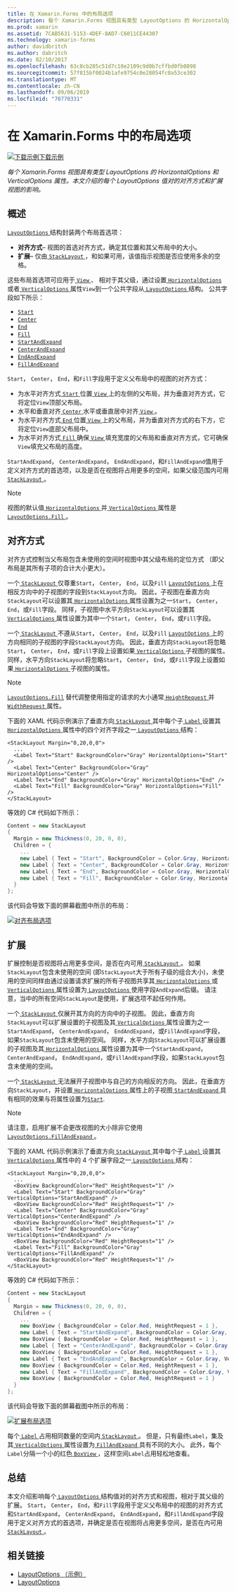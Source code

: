 ```yaml
---
title: 在 Xamarin.Forms 中的布局选项
description: 每个 Xamarin.Forms 视图具有类型 LayoutOptions 的 HorizontalOptions 和 VerticalOptions 属性。 本文介绍的每个 LayoutOptions 值对的对齐方式和扩展视图的影响。
ms.prod: xamarin
ms.assetid: 7CAB5631-5153-4DEF-8AD7-C6011CE44307
ms.technology: xamarin-forms
author: davidbritch
ms.author: dabritch
ms.date: 02/10/2017
ms.openlocfilehash: 63c8cb285c51d7c10e2109c9d0b7cffbd0fb0898
ms.sourcegitcommit: 57f815bf0024b1afe9754c0e28054fc0a53ce302
ms.translationtype: MT
ms.contentlocale: zh-CN
ms.lasthandoff: 09/06/2019
ms.locfileid: "70770331"
---
```

# <a name="layout-options-in-xamarinforms"></a>在 Xamarin.Forms 中的布局选项

[![下载示例](~/media/shared/download.png)下载示例](https://docs.microsoft.com/samples/xamarin/xamarin-forms-samples/userinterface-layoutoptions)

_每个 Xamarin.Forms 视图具有类型 LayoutOptions 的 HorizontalOptions 和 VerticalOptions 属性。本文介绍的每个 LayoutOptions 值对的对齐方式和扩展视图的影响。_

## <a name="overview"></a>概述

[ `LayoutOptions` ](xref:Xamarin.Forms.LayoutOptions)结构封装两个布局首选项：

- **对齐方式**– 视图的首选对齐方式，确定其位置和其父布局中的大小。
- **扩展**– 仅由[ `StackLayout` ](xref:Xamarin.Forms.StackLayout)，和如果可用，该值指示视图是否应使用多余的空格。

这些布局首选项可应用于[ `View` ](xref:Xamarin.Forms.View)、 相对于其父级，通过设置[ `HorizontalOptions` ](xref:Xamarin.Forms.View.HorizontalOptions)或者[ `VerticalOptions` ](xref:Xamarin.Forms.View.VerticalOptions)属性`View`到一个公共字段从[ `LayoutOptions` ](xref:Xamarin.Forms.LayoutOptions)结构。 公共字段如下所示：

- [`Start`](xref:Xamarin.Forms.LayoutOptions.Start)
- [`Center`](xref:Xamarin.Forms.LayoutOptions.Center)
- [`End`](xref:Xamarin.Forms.LayoutOptions.End)
- [`Fill`](xref:Xamarin.Forms.LayoutOptions.Fill)
- [`StartAndExpand`](xref:Xamarin.Forms.LayoutOptions.StartAndExpand)
- [`CenterAndExpand`](xref:Xamarin.Forms.LayoutOptions.CenterAndExpand)
- [`EndAndExpand`](xref:Xamarin.Forms.LayoutOptions.EndAndExpand)
- [`FillAndExpand`](xref:Xamarin.Forms.LayoutOptions.FillAndExpand)

`Start`， `Center`， `End`，和`Fill`字段用于定义父布局中的视图的对齐方式：

- 为水平对齐方式[ `Start` ](xref:Xamarin.Forms.LayoutOptions.Start)位置[ `View` ](xref:Xamarin.Forms.View)上的左侧的父布局，并为垂直对齐方式，它将定位`View`顶部父布局。
- 水平和垂直对齐[ `Center` ](xref:Xamarin.Forms.LayoutOptions.Center)水平或垂直居中对齐[ `View` ](xref:Xamarin.Forms.View)。
- 为水平对齐方式[ `End` ](xref:Xamarin.Forms.LayoutOptions.End)位置[ `View` ](xref:Xamarin.Forms.View)上的父布局，并为垂直对齐方式的右下方，它将定位`View`底部父布局中。
- 为水平对齐方式[ `Fill` ](xref:Xamarin.Forms.LayoutOptions.Fill)确保[ `View` ](xref:Xamarin.Forms.View)填充宽度的父布局和垂直对齐方式，它可确保`View`填充父布局的高度。

`StartAndExpand`， `CenterAndExpand`， `EndAndExpand`，和`FillAndExpand`值用于定义对齐方式的首选项，以及是否在视图将占用更多的空间，如果父级范围内可用[ `StackLayout` ](xref:Xamarin.Forms.StackLayout)。

> [!NOTE]
> 视图的默认值[ `HorizontalOptions` ](xref:Xamarin.Forms.View.HorizontalOptions)并[ `VerticalOptions` ](xref:Xamarin.Forms.View.VerticalOptions)属性是[ `LayoutOptions.Fill` ](xref:Xamarin.Forms.LayoutOptions.Fill)。

<a name="alignment" />

## <a name="alignment"></a>对齐方式

对齐方式控制当父布局包含未使用的空间时视图中其父级布局的定位方式 （即父布局是其所有子项的合计大小更大）。

一个[ `StackLayout` ](xref:Xamarin.Forms.StackLayout)仅尊重`Start`， `Center`， `End`，以及`Fill` [ `LayoutOptions` ](xref:Xamarin.Forms.LayoutOptions)上在相反方向中的子视图的字段到`StackLayout`方向。 因此，子视图在垂直方向`StackLayout`可以设置其[ `HorizontalOptions` ](xref:Xamarin.Forms.View.HorizontalOptions)属性设置为之一`Start`， `Center`， `End`，或`Fill`字段。 同样，子视图中水平方向`StackLayout`可以设置其[ `VerticalOptions` ](xref:Xamarin.Forms.View.VerticalOptions)属性设置为其中一个`Start`， `Center`， `End`，或`Fill`字段。

一个[ `StackLayout` ](xref:Xamarin.Forms.StackLayout)不遵从`Start`， `Center`， `End`，以及`Fill` [ `LayoutOptions` ](xref:Xamarin.Forms.LayoutOptions)上的方向相同的子视图的字段`StackLayout`方向。 因此，垂直方向`StackLayout`将忽略`Start`， `Center`， `End`，或`Fill`字段上设置如果[ `VerticalOptions` ](xref:Xamarin.Forms.View.VerticalOptions)子视图的属性。 同样，水平方向`StackLayout`将忽略`Start`， `Center`， `End`，或`Fill`字段上设置如果[ `HorizontalOptions` ](xref:Xamarin.Forms.View.HorizontalOptions)子视图的属性。

> [!NOTE]
> [`LayoutOptions.Fill`](xref:Xamarin.Forms.LayoutOptions.Fill) 替代调整使用指定的请求的大小通常[ `HeightRequest` ](xref:Xamarin.Forms.VisualElement.HeightRequest)并[ `WidthRequest` ](xref:Xamarin.Forms.VisualElement.WidthRequest)属性。

下面的 XAML 代码示例演示了垂直方向[ `StackLayout` ](xref:Xamarin.Forms.StackLayout)其中每个子[ `Label` ](xref:Xamarin.Forms.Label)设置其[ `HorizontalOptions` ](xref:Xamarin.Forms.View.HorizontalOptions)属性中的四个对齐字段之一[ `LayoutOptions` ](xref:Xamarin.Forms.LayoutOptions)结构：

```xaml
<StackLayout Margin="0,20,0,0">
  ...
  <Label Text="Start" BackgroundColor="Gray" HorizontalOptions="Start" />
  <Label Text="Center" BackgroundColor="Gray" HorizontalOptions="Center" />
  <Label Text="End" BackgroundColor="Gray" HorizontalOptions="End" />
  <Label Text="Fill" BackgroundColor="Gray" HorizontalOptions="Fill" />
</StackLayout>
```

等效的 C# 代码如下所示：

```csharp
Content = new StackLayout
{
  Margin = new Thickness(0, 20, 0, 0),
  Children = {
    ...
    new Label { Text = "Start", BackgroundColor = Color.Gray, HorizontalOptions = LayoutOptions.Start },
    new Label { Text = "Center", BackgroundColor = Color.Gray, HorizontalOptions = LayoutOptions.Center },
    new Label { Text = "End", BackgroundColor = Color.Gray, HorizontalOptions = LayoutOptions.End },
    new Label { Text = "Fill", BackgroundColor = Color.Gray, HorizontalOptions = LayoutOptions.Fill }
  }
};
```

该代码会导致下面的屏幕截图中所示的布局：

[![](layout-options-images/alignment.png "对齐布局选项")](layout-options-images/alignment-large.png#lightbox "对齐布局选项")

<a name="expansion" />

## <a name="expansion"></a>扩展

扩展控制是否视图将占用更多空间，是否在内可用[ `StackLayout` ](xref:Xamarin.Forms.StackLayout)。 如果`StackLayout`包含未使用的空间 (即`StackLayout`大于所有子级的组合大小)，未使用的空间同样由通过设置请求扩展的所有子视图共享其[ `HorizontalOptions` ](xref:Xamarin.Forms.View.HorizontalOptions)或[ `VerticalOptions` ](xref:Xamarin.Forms.View.VerticalOptions)属性设置为[ `LayoutOptions` ](xref:Xamarin.Forms.LayoutOptions)使用字段`AndExpand`后缀。 请注意，当中的所有空间`StackLayout`是使用，扩展选项不起任何作用。

一个[ `StackLayout` ](xref:Xamarin.Forms.StackLayout)仅展开其方向的方向中的子视图。 因此，垂直方向`StackLayout`可以扩展设置的子视图及其[ `VerticalOptions` ](xref:Xamarin.Forms.View.VerticalOptions)属性设置为之一`StartAndExpand`， `CenterAndExpand`， `EndAndExpand`，或`FillAndExpand`字段，如果`StackLayout`包含未使用的空间。 同样，水平方向`StackLayout`可以扩展设置的子视图及其[ `HorizontalOptions` ](xref:Xamarin.Forms.View.HorizontalOptions)属性设置为其中一个`StartAndExpand`， `CenterAndExpand`， `EndAndExpand`，或`FillAndExpand`字段，如果`StackLayout`包含未使用的空间。

一个[ `StackLayout` ](xref:Xamarin.Forms.StackLayout)无法展开子视图中与自己的方向相反的方向。 因此，在垂直方向`StackLayout`，并设置[ `HorizontalOptions` ](xref:Xamarin.Forms.View.HorizontalOptions)属性上的子视图[ `StartAndExpand` ](xref:Xamarin.Forms.LayoutOptions.StartAndExpand)具有相同的效果与将属性设置为[`Start`](xref:Xamarin.Forms.LayoutOptions.Start).

> [!NOTE]
> 请注意，启用扩展不会更改视图的大小除非它使用[ `LayoutOptions.FillAndExpand` ](xref:Xamarin.Forms.LayoutOptions.FillAndExpand)。

下面的 XAML 代码示例演示了垂直方向[ `StackLayout` ](xref:Xamarin.Forms.StackLayout)其中每个子[ `Label` ](xref:Xamarin.Forms.Label)设置其[ `VerticalOptions` ](xref:Xamarin.Forms.View.VerticalOptions)属性中的 4 个扩展字段之一[ `LayoutOptions` ](xref:Xamarin.Forms.LayoutOptions)结构：

```xaml
<StackLayout Margin="0,20,0,0">
  ...
  <BoxView BackgroundColor="Red" HeightRequest="1" />
  <Label Text="Start" BackgroundColor="Gray" VerticalOptions="StartAndExpand" />
  <BoxView BackgroundColor="Red" HeightRequest="1" />
  <Label Text="Center" BackgroundColor="Gray" VerticalOptions="CenterAndExpand" />
  <BoxView BackgroundColor="Red" HeightRequest="1" />
  <Label Text="End" BackgroundColor="Gray" VerticalOptions="EndAndExpand" />
  <BoxView BackgroundColor="Red" HeightRequest="1" />
  <Label Text="Fill" BackgroundColor="Gray" VerticalOptions="FillAndExpand" />
  <BoxView BackgroundColor="Red" HeightRequest="1" />
</StackLayout>
```

等效的 C# 代码如下所示：

```csharp
Content = new StackLayout
{
  Margin = new Thickness(0, 20, 0, 0),
  Children = {
    ...
    new BoxView { BackgroundColor = Color.Red, HeightRequest = 1 },
    new Label { Text = "StartAndExpand", BackgroundColor = Color.Gray, VerticalOptions = LayoutOptions.StartAndExpand },
    new BoxView { BackgroundColor = Color.Red, HeightRequest = 1 },
    new Label { Text = "CenterAndExpand", BackgroundColor = Color.Gray, VerticalOptions = LayoutOptions.CenterAndExpand },
    new BoxView { BackgroundColor = Color.Red, HeightRequest = 1 },
    new Label { Text = "EndAndExpand", BackgroundColor = Color.Gray, VerticalOptions = LayoutOptions.EndAndExpand },
    new BoxView { BackgroundColor = Color.Red, HeightRequest = 1 },
    new Label { Text = "FillAndExpand", BackgroundColor = Color.Gray, VerticalOptions = LayoutOptions.FillAndExpand },
    new BoxView { BackgroundColor = Color.Red, HeightRequest = 1 }
  }
};
```

该代码会导致下面的屏幕截图中所示的布局：

[![](layout-options-images/expansion.png "扩展布局选项")](layout-options-images/expansion-large.png#lightbox "扩展布局选项")

每个[ `Label` ](xref:Xamarin.Forms.Label)占用相同数量的空间内[ `StackLayout` ](xref:Xamarin.Forms.StackLayout)。 但是，只有最终`Label`，集及其[ `VerticalOptions` ](xref:Xamarin.Forms.View.VerticalOptions)属性设置为[ `FillAndExpand` ](xref:Xamarin.Forms.LayoutOptions.FillAndExpand)具有不同的大小。 此外，每个`Label`分隔一个小的红色[ `BoxView` ](xref:Xamarin.Forms.BoxView)，这样空间`Label`占用轻松地查看。

## <a name="summary"></a>总结

本文介绍影响每个[ `LayoutOptions` ](xref:Xamarin.Forms.LayoutOptions)结构值对的对齐方式和视图，相对于其父级的扩展。 `Start`， `Center`， `End`，和`Fill`字段用于定义父布局中的视图的对齐方式和`StartAndExpand`， `CenterAndExpand`， `EndAndExpand`，和`FillAndExpand`字段用于定义对齐方式的首选项，并确定是否在视图将占用更多空间，是否在内可用[ `StackLayout` ](xref:Xamarin.Forms.StackLayout)。

## <a name="related-links"></a>相关链接

- [LayoutOptions （示例）](https://docs.microsoft.com/samples/xamarin/xamarin-forms-samples/userinterface-layoutoptions)
- [LayoutOptions](xref:Xamarin.Forms.LayoutOptions)
